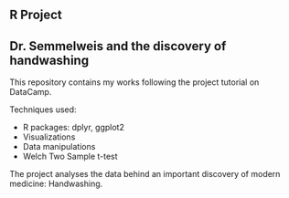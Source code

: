 ## R Project
## Dr. Semmelweis and the discovery of handwashing

This repository contains my works following the project tutorial on DataCamp.

Techniques used:
- R packages: dplyr, ggplot2
- Visualizations
- Data manipulations
- Welch Two Sample t-test

The project analyses the data behind an important discovery of modern medicine: Handwashing.
